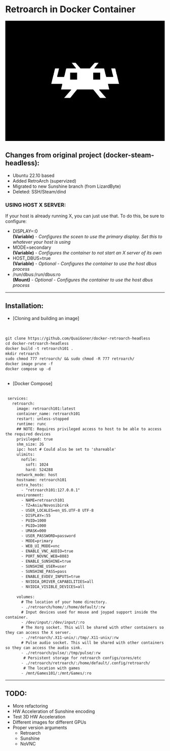 # Retroarch in Docker Container

![](./overlay/usr/share/backgrounds/retroarch.png)

## Changes from original project (docker-steam-headless):
- Ubuntu 22.10 based
- Added RetroArch (supervized)
- Migrated to new Sunshine branch (from LizardByte)
- Deleted: SSH/Steam/dind

### USING HOST X SERVER:
If your host is already running X, you can just use that. To do this, be sure to configure:
  - DISPLAY=:0    
    **(Variable)** - *Configures the sceen to use the primary display. Set this to whatever your host is using*
  - MODE=secondary    
    **(Variable)** - *Configures the container to not start an X server of its own*
  - HOST_DBUS=true    
    **(Variable)** - *Optional - Configures the container to use the host dbus process*
  - /run/dbus:/run/dbus:ro    
    **(Mount)**  - *Optional - Configures the container to use the host dbus process*


---
## Installation:

- [Cloning and building an image]

```


git clone https://github.com/QuaiGoner/docker-retroarch-headless
cd docker-retroarch-headless
docker build -t retroarch101 .
mkdir retroarch
sudo chmod 777 retroarch/ && sudo chmod -R 777 retroarch/
docker image prune -f
docker compose up -d


```

- [Docker Compose]

```

 services:
   retroarch:
     image: retroarch101:latest
     container_name: retroarch101
     restart: unless-stopped
     runtime: runc
     ## NOTE: Requires privileged access to host to be able to access the required devices
     privileged: true
     shm_size: 2G
     ipc: host # Could also be set to 'shareable'
     ulimits:
       nofile:
         soft: 1024
         hard: 524288
     network_mode: host
     hostname: retroarch101
     extra_hosts:
       - "retroarch101:127.0.0.1"
     environment:
       - NAME=retroarch101
       - TZ=Asia/Novosibirsk
       - USER_LOCALES=en_US.UTF-8 UTF-8
       - DISPLAY=:55
       - PUID=1000
       - PGID=1000
       - UMASK=000
       - USER_PASSWORD=password
       - MODE=primary
       - WEB_UI_MODE=vnc
       - ENABLE_VNC_AUDIO=true
       - PORT_NOVNC_WEB=8083
       - ENABLE_SUNSHINE=true
       - SUNSHINE_USER=user
       - SUNSHINE_PASS=pass
       - ENABLE_EVDEV_INPUTS=true
       - NVIDIA_DRIVER_CAPABILITIES=all
       - NVIDIA_VISIBLE_DEVICES=all
 
     volumes:
       # The location of your home directory.
       - ./retroarch/home/:/home/default/:rw
       # Input devices used for mouse and joypad support inside the container.
       - /dev/input/:/dev/input/:ro
       # The Xorg socket. This will be shared with other containers so they can access the X server.
       - ./retroarch/.X11-unix/:/tmp/.X11-unix/:rw
       # Pulse audio socket. This will be shared with other containers so they can access the audio sink.
       - ./retroarch/pulse/:/tmp/pulse/:rw
        # Persistent storage for retroarch configs/cores/etc
       - ./retroarch/retroarch/:/home/default/.config/retroarch/
        # The location with games
       - /mnt/Games101/:/mnt/Games/:ro 

```

---
## TODO:
- More refactoring
- HW Acceleration of Sunshine encoding
- Test 3D HW Acceleration
- Different images for different GPUs
- Proper version arguments
	- Retroarch
	- Sunshine
	- NoVNC
